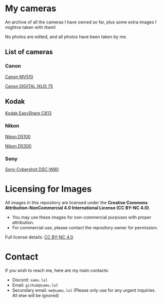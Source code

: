# My cameras

An archive of all the cameras I have owned so far, plus some extra images I mightve taken with them!

No photos are edited, and all photos have been taken by me.

## List of cameras

### Canon

[Canon MV510](./Canon%20MV510/README.md)

[Canon DIGITAL IXUS 75](./Canon%20DIGITAL%20IXUS%2075/README.md)

## Kodak

[Kodak EasyShare C813](./Kodak%20EasyShare%20C813/README.md)

### Nikon

[Nikon D5100](./Nikon%20D5100/README.md)

[Nikon D5300](./Nikon%20D5300/README.md)

### Sony

[Sony Cybershot DSC-W80](./Sony%20Cybershot%20DSC-W80/README.md)

# Licensing for Images

All images in this repository are licensed under the **Creative Commons Attribution-NonCommercial 4.0 International License (CC BY-NC 4.0)**.

- You may use these images for non-commercial purposes with proper attribution.
- For commercial use, please contact the repository owner for permission.

Full license details: [CC BY-NC 4.0](https://creativecommons.org/licenses/by-nc/4.0/).

# Contact

If you wish to reach me, here are my main contacts:
- Discord: `samu.lol`
- Email: `github@samu.lol`
- Secondary email: `me@samu.lol` (Please only use for any urgent inquiries. All else will be ignored)